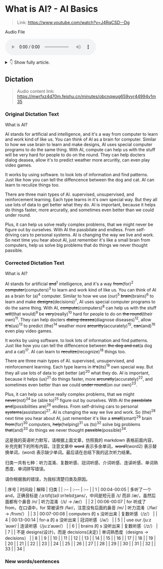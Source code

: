 # What is AI? - AI Basics

> Link: https://www.youtube.com/watch?v=J4RqCSD--Dg


Audio File

<audio controls><source type="audio/mpeg" src="audio/230728_what_is_AI_AI_Basics.mp3"></source>Your browser does not support the audio element.</audio>

<details>
<summary>👇 Show fully article.</summary>
<hr>

What is AI?

<br><br>

AI stands for artificial intelligence, and it's a way for computers to learn and work kind of like us. You can think of AI as a brain for a computer. Similar to how we use our brains to learn and make decisions, AI uses special computer programs to do the same thing. With AI, computers can help us with the stuff that would be really hard for people to do on their own. They can help docters diagnose diseases, allow us to predict the weather more accurately, and even play video games. It works by using software, to look lots of information and find patterns. Just like how you can tell the diffencence between a dog and a cat. AI can learn to recognize things too.

<br><br>

There are three main types of AI. supervised, unsupervised, and reinforcement learning. Each type learns in its own special way, but they all use lots of data to get better at what they do. AI is important because it helps us do things faster, more accurately and sometimes even better than we could on our own. Plus, it can help us solve really complex problems, that we might not be able to figure out by ourselves. With AI the possibilities are endless, from self-driving cars to personal assistance. AI is changing the way we live and work. So the next time you hear about AI, just remember that it's like a smart brain for computers, helping us to solve big problems and do things we never thought possible.


</details>

## Dictation

> Audio content link: <https://mwrfxz4d70m.feishu.cn/minutes/obcnqwug659vyr44994y1m35>

### Original Dictation Text

What is AI?

AI stands for artificial and intelligence, and it's a way from computer to learn and work kind of like us. You can think of AI as a brain for computer. Similar to how we use brain to learn and make designs, AI uses special computer programs to do the same thing. With AI, compute can help us with the stuff will be very hard for people to do on the round. They can help docters dialog deasea, allow it's to predict weather more arcuritly, can even play video games.

It works by using software. to look lots of information and find patterns. Just like how you can tell the diffencence between the dog and cat. AI can learn to reculize things too.

There are three main types of AI. supervised, unsupervised, and reinforcement learning. Each type learns in it's own special way. But they all use lots of data to get better what they do. AI is important, because it helps do things faster, more arcuratly, and sometimes even better than we could under round.

Plus, it can help us solve really complex problems, that we might never be figure out by ourselves. With AI the passbilate and endless. From self-driving cars to personal systems. AI is changing the way we live and work. So next time you hear about AI, just remember it's like a small brain from computers, help us solve big problems that do things we never thought passible.

### Corrected Dictation Text

What is AI?

AI stands for artificial ~~and~~<sup>1</sup> intelligence, and it's a way ~~from~~(for)<sup>2</sup> ~~computer~~(computers)<sup>3</sup> to learn and work kind of like us. You can think of AI as a brain for (a)<sup>4</sup> computer. Similar to how we use (our)<sup>5</sup> ~~brain~~(brains)<sup>6</sup> to learn and make ~~designs~~(decisions)<sup>7</sup>, AI uses special computer programs to do the same thing. With AI, ~~compute~~(computers)<sup>8</sup> can help us with the stuff ~~will~~(that would)<sup>9</sup> be ~~very~~(really)<sup>10</sup> hard for people to do on ~~the round~~(their own)<sup>11</sup>. They can help docters ~~dialog deasea~~(diagnose diseases)<sup>12</sup>, allow ~~it's~~(us)<sup>13</sup> to predict (the)<sup>14</sup> weather more ~~arcuritly~~(accurately)<sup>15</sup>, ~~can~~(and)<sup>16</sup> even play video games.

It works by using software. to look lots of information and find patterns. Just like how you can tell the diffencence between ~~the dog and cat~~(a dog and a cat)<sup>17</sup>. AI can learn to ~~reculize~~(recognize)<sup>18</sup> things too.

There are three main types of AI. supervised, unsupervised, and reinforcement learning. Each type learns in ~~it's~~(its)<sup>19</sup> own special way. But they all use lots of data to get better (at)<sup>20</sup> what they do. AI is important, because it helps (us)<sup>21</sup> do things faster, more ~~arcuratly~~(accurately)<sup>22</sup>, and sometimes even better than we could ~~under round~~(on our own)<sup>23</sup>.

Plus, it can help us solve really complex problems, that we might ~~never~~(not)<sup>24</sup> be (able to)<sup>25</sup> figure out by ourselves. With AI the ~~passbilate and~~(possibilities are)<sup>26</sup> endless. From self-driving cars to personal ~~systems~~(assistance)<sup>27</sup>. AI is changing the way we live and work. So (the)<sup>28</sup> next time you hear about AI, just remember it's like a ~~small~~(smart)<sup>29</sup> brain ~~from~~(for)<sup>30</sup> computers, ~~help~~(helping)<sup>31</sup> us (to)<sup>32</sup> solve big problems ~~that~~(and)<sup>33</sup> do things we never thought ~~passible~~(possible)<sup>34</sup>.

这是我的英语听力默写，请根据上面文章，仿照我的 markdown 表格前面内容，补充完剩下的所有内容。注意文章中 ~~word~~ 表示多余单词，~~word1~~(word2) 表示替换单词，(word) 表示缺少单词。最后请在总结下我的这次听力结果。

归类一共有七种：听力混淆、复数听感、冠词听感、介词听感、连读听感、单词熟悉度、单词拼写错误。

请你根据我的错误，为我标清楚归类及原因。

| 序号 | 时间段 | 解释 | 归类 |
| :--  | :---  | :-- |
| 1    | 00:04-00:05 | 多听了一个 and，正确音标是 /ˌɑːtɪfɪʃ(ə)l ɪnˈtelɪdʒəns/，中间是短元音 /ɪ/ 而非 /æ/，虽然后面都有个鼻音 /n/ | 听力混淆（/ɪ/ -> /æ/） |
| 2    | 00:06-00:07 | for 听成了 from，在口语中，for 常被读作 /fər/，注意没有后面的鼻音 /m/ | 听力混淆（/fər/ -> /frʌm/） |
| 3    | 00:07-00:08 | computers 的 s 没听出来 | 复数听感（/z/） |
| 4    | 00:13-00:14 | for-a 的 a 没听出来 | 冠词听感（/ə/） |
| 5    |             | use our /juːzˈaʊər/ | 连读听感（/juːzˈaʊər/） |
| 6    |             | brains 的 s 没听出来 | 复数听感（/z/）  |
| 7    |             | 不是 designs(设计)，而是 decisions(决定) | 单词熟悉度（designs -> decisions） |
| 8    |
| 9    |
| 10   |
| 11   |
| 12   |
| 13   |
| 14   |
| 15   |
| 16   |
| 17   |
| 18   |
| 19   |
| 20   |
| 21   |
| 22   |
| 23   |
| 24   |
| 25   |
| 26   |
| 27   |
| 28   |
| 29   |
| 30   |
| 31   |
| 32   |
| 33   |
| 34   |

### New words/sentences
